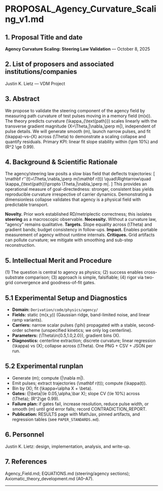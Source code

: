 # PROPOSAL_Agency_Curvature_Scaling_v1.md

## 1. Proposal Title and date

**Agency Curvature Scaling: Steering Law Validation** — October 8, 2025

## 2. List of proposers and associated institutions/companies

Justin K. Lietz — VDM Project

## 3. Abstract

We propose to validate the steering component of the agency field by measuring path curvature of test pulses moving in a memory field (m(x)). The theory predicts curvature (\kappa_{\text{path}}) scales linearly with the transverse gradient magnitude (X=\Theta,|\nabla_\perp m|), independent of pulse details. We will generate smooth (m), launch narrow pulses, and fit (\kappa)–vs–(X) across (\Theta) to demonstrate a scaling collapse and quantify residuals. Primary KPI: linear fit slope stability within (\pm 10%) and (R^2 \ge 0.99).

## 4. Background & Scientific Rationale

The agency/steering law posits a slow bias field that deflects trajectories:
[
\mathbf r''(t)=\Theta,\nabla_\perp m(\mathbf r(t)) \quad\Rightarrow\quad \kappa_{\text{path}}\propto \Theta,|\nabla_\perp m|.
]
This provides an operational measure of goal-directedness: stronger, consistent bias yields reproducible curvature irrespective of carrier dynamics. Demonstrating a dimensionless collapse validates that agency is a physical field with predictable transport.

**Novelty.** Prior work established RD/metriplectic correctness; this isolates **steering** as a macroscopic observable.
**Necessity.** Without a curvature law, “agency” remains qualitative.
**Targets.** Slope equality across (\Theta) and gradient bands; budget consistency in follow-ups.
**Impact.** Enables portable measurement of agency without runtime internals.
**Critiques.** Grid artifacts can pollute curvature; we mitigate with smoothing and sub-step reconstruction.

## 5. Intellectual Merit and Procedure

(1) The question is central to agency as physics; (2) success enables cross-substrate comparison; (3) approach is simple, falsifiable; (4) rigor via two-grid convergence and goodness-of-fit gates.

## 5.1 Experimental Setup and Diagnostics

* **Domain:** `Derivation/code/physics/agency/`
* **Fields:** static (m(x,y)) (Gaussian ridge, band-limited noise, and linear ramp variants).
* **Carriers:** narrow scalar pulses (\phi) propagated with a stable, second-order scheme (unspecified kinetics; we only log centerline).
* **Parameters:** (\Theta\in{0.5,1.0,2.0}), gradient bins (X).
* **Diagnostics:** centerline extraction; discrete curvature; linear regression (\kappa) vs (X); collapse across (\Theta). One PNG + CSV + JSON per run.

## 5.2 Experimental runplan

* Generate (m); compute (|\nabla m|).
* Emit pulses; extract trajectories (\mathbf r(t)); compute (\kappa(t)).
* Bin by (X); fit (\kappa=\alpha X + \beta).
* **Gates:** (|\beta|\le 0.05,\alpha,\bar X); slope CV (\le 10%) across (\Theta); (R^2\ge 0.99).
* **Failure plan:** if gates fail, increase resolution, reduce pulse width, or smooth (m) until grid error falls; record CONTRADICTION_REPORT.
* **Publication:** RESULTS page with MathJax, pinned artifacts, and regression tables (see `PAPER_STANDARDS.md`).

## 6. Personnel

Justin K. Lietz: design, implementation, analysis, and write-up.

## 7. References

Agency_Field.md; EQUATIONS.md (steering/agency sections); Axiomatic_theory_development.md (A0–A7).

---
